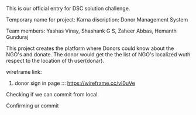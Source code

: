 This is our official entry for DSC solution challenge.

Temporary name for project: Karna
discription: Donor Management System

Team members: Yashas Vinay,
Shashank G S,
Zaheer Abbas,
Hemanth Gunduraj

This project creates the platform where Donors could know about the NGO's and donate.
The donor would get the the list of NGO's localized wuth respect to the location of th user(donar).

wireframe link:

1. donor sign in page ::: https://wireframe.cc/vI0uVe

Checking if we can commit from local.

Confirming ur commit
